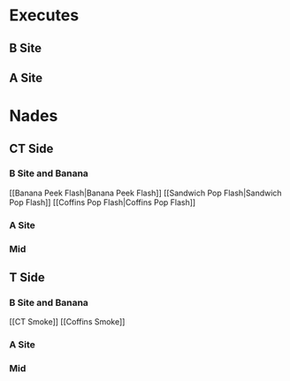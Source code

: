 # Executes
## B Site

## A Site

# Nades
## CT Side
### B Site and Banana
[[Banana Peek Flash|Banana Peek Flash]]
[[Sandwich Pop Flash|Sandwich Pop Flash]]
[[Coffins Pop Flash|Coffins Pop Flash]]
### A Site

### Mid

## T Side
### B Site and Banana
[[CT Smoke]]
[[Coffins Smoke]]
### A Site
### Mid